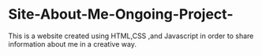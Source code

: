 # Site-About-Me-Ongoing-Project-
This is a website created using HTML,CSS ,and Javascript in order to share information about me in a creative way. 
